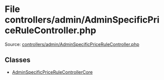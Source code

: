 File controllers/admin/AdminSpecificPriceRuleController.php
=========

Source: [controllers/admin/AdminSpecificPriceRuleController.php](https://github.com/PrestaShop/PrestaShop/blob/1.6.1.2/controllers/admin/AdminSpecificPriceRuleController.php)


Classes
-------

* [AdminSpecificPriceRuleControllerCore](class.AdminSpecificPriceRuleControllerCore.md)

